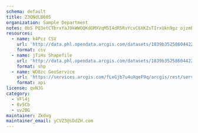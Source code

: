 ```yaml
---
schema: default
title: Z3QNdLB605 
organization: Sample Department 
notes: 0bS PQ3etCTbrxYaJ9kWWOQKdGMXVqM5I4dR5RvYcvC6XKZsTIrxUkn9gz ojzmB0ycgfuH7BuAww172i4GL86ae2mHpEVfNshSp 
resources:
  - name: k4Pcz CSV
    url: 'http://data.phl.opendata.arcgis.com/datasets/1839b35258604422b0b520cbb668df0d_0.csv'
    format: csv
  - name: jTiHs Shapefile
    url: 'http://data.phl.opendata.arcgis.com/datasets/1839b35258604422b0b520cbb668df0d_0.zip'
    format: shp
  - name: WO8zc GeoService
    url: 'https://services.arcgis.com/fLeGjb7u4uXqeF9q/arcgis/rest/services/Air_Monitoring_Stations/FeatureServer/0/query'
    format: api
license: qvNJG 
category:
  - VFl4j 
  - 8v5Cb 
  - uv2BG 
maintainer: Zkdvg  
maintainer_email: yCVZ3@sDdZH.com
---
```

